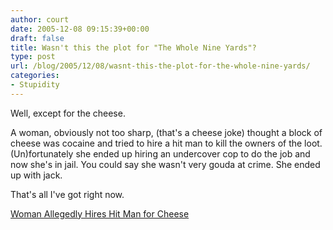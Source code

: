 ```yaml
---
author: court
date: 2005-12-08 09:15:39+00:00
draft: false
title: Wasn't this the plot for "The Whole Nine Yards"?
type: post
url: /blog/2005/12/08/wasnt-this-the-plot-for-the-whole-nine-yards/
categories:
- Stupidity
---
```


Well, except for the cheese.

A woman, obviously not too sharp, (that's a cheese joke) thought a block of cheese was cocaine and tried to hire a hit man to kill the owners of the loot.  (Un)fortunately she ended up hiring an undercover cop to do the job and now she's in jail.  You could say she wasn't very gouda at crime.  She ended up with jack.  

That's all I've got right now.


[Woman Allegedly Hires Hit Man for Cheese](http://www.washingtonpost.com/wp-dyn/content/article/2005/12/06/AR2005120601038.html)
